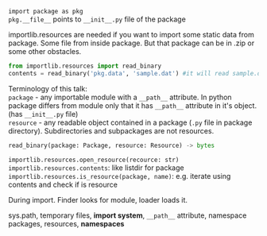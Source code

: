 `import package as pkg`  
`pkg.__file__` points to `__init__.py` file of the package

importlib.resources are needed if you want to import some static data from package. Some file from inside package. But that package can be in .zip or some other obstacles.

``` python
from importlib.resources import read_binary
contents = read_binary('pkg.data', 'sample.dat') #it will read sample.dat data
```
Terminology of this talk:  
`package` - any importable module with a `__path__` attribute. In python package differs from module only that it has `__path__` attribute in it's object. (has `__init__.py` file)  
`resource` - any readable object contained in a package (`.py` file in package directory). Subdirectories and subpackages are not resources.

```python
read_binary(package: Package, resource: Resource) -> bytes
```

`importlib.resources.open_resource(recource: str)` 
`importlib.resources.contents`: like listdir for package 
`importlib.resources.is_resource(package, name)`: e.g. iterate using contents and check if is resource

During import. Finder looks for module, loader loads it.

sys.path, temporary files, **import system**, `__path__` attribute, namespace packages, resources, **namespaces**